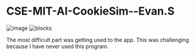 # CSE-MIT-AI-CookieSim--Evan.S

![image](https://github.com/user-attachments/assets/8a1add46-9b64-4a0a-86f6-30cfb2158d01)
![blocks](https://github.com/user-attachments/assets/f16fd28f-83fc-44d9-a443-d89cd60a4dc0)

The most difficult part was getting used to the app.  This was challenging because I have never used this program.
